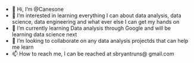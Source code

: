 - 👋 Hi, I’m @Canesone
- 👀 I’m interested in learning everything I can about data analysis, data science, data engineering and what ever else I can get my hands on
- 🌱 I’m currently learning Data analysis through Google and will be learning data science next
- 💞️ I’m looking to collaborate on any data analysis projectds that can help me learn 
- 📫 How to reach me, I can be reached at sbryantruns@ gmail.com 

<!---
Canesone/Canesone is a ✨ special ✨ repository because its `README.md` (this file) appears on your GitHub profile.
You can click the Preview link to take a look at your changes.
--->
